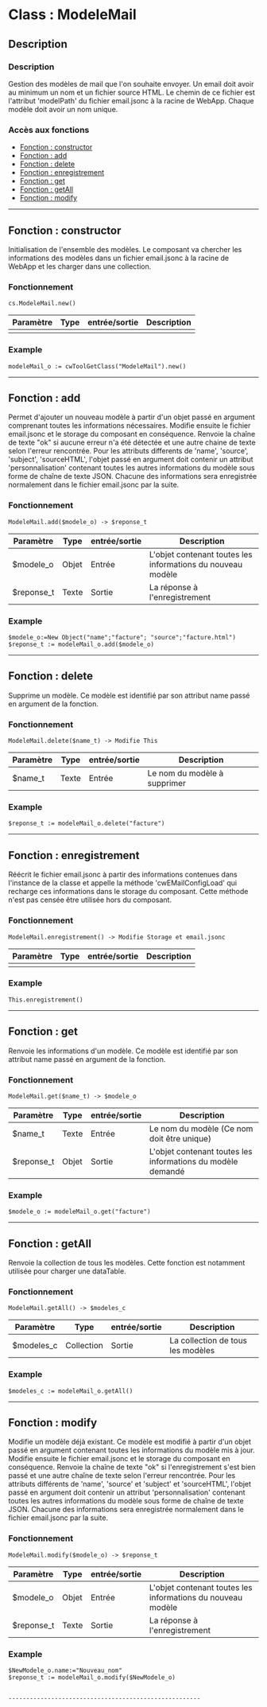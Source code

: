 ﻿<!-- Type your summary here -->
# Class : ModeleMail

## Description

### Description
Gestion des modèles de mail que l'on souhaite envoyer. Un email doit avoir au minimum un nom et un fichier source HTML. Le chemin de ce fichier est l'attribut 'modelPath' du fichier email.jsonc à la racine de WebApp. Chaque modèle doit avoir un nom unique.

### Accès aux fonctions
* [Fonction : constructor](#fonction--constructor)
* [Fonction : add](#fonction--add)
* [Fonction : delete](#fonction--delete)
* [Fonction : enregistrement](#fonction--enregistrement)
* [Fonction : get](#fonction--get)
* [Fonction : getAll](#fonction--getAll)
* [Fonction : modify](#fonction--modify)




------------------------------------------------------

## Fonction : constructor			
Initialisation de l'ensemble des modèles.
Le composant va chercher les informations des modèles dans un fichier email.jsonc à la racine de WebApp et les charger dans une collection.

### Fonctionnement
```4d
cs.ModeleMail.new()
```

| Paramètre       | Type       | entrée/sortie | Description |
| --------------- | ---------- | ------------- | ----------- |
|                 |            |               |             |



### Example
```4d
modeleMail_o := cwToolGetClass("ModeleMail").new()
```

------------------------------------------------------

## Fonction : add
Permet d'ajouter un nouveau modèle à partir d'un objet passé en argument comprenant toutes les informations nécessaires. Modifie ensuite le fichier email.jsonc et le storage du composant en conséquence. Renvoie la chaîne de texte "ok" si aucune erreur n'a été détectée et une autre chaine de texte selon l'erreur rencontrée. 
Pour les attributs differents de 'name', 'source', 'subject', 'sourceHTML', l'objet passé en argument doit contenir un attribut 'personnalisation' contenant toutes les autres informations du modèle sous forme de chaîne de texte JSON. Chacune des informations sera enregistrée normalement dans le fichier email.jsonc par la suite.


### Fonctionnement
```4d
ModeleMail.add($modele_o) -> $reponse_t
```

| Paramètre     | Type       | entrée/sortie | Description |
| ------------- | ---------- | ------------- | ----------- |
| $modele_o        | Objet      | Entrée        | L'objet contenant toutes les informations du nouveau modèle |
| $reponse_t    | Texte      | Sortie       | La réponse à l'enregistrement |


### Example
```4d
$modele_o:=New Object("name";"facture"; "source";"facture.html")
$reponse_t := modeleMail_o.add($modele_o)
```

------------------------------------------------------

## Fonction : delete
Supprime un modèle. Ce modèle est identifié par son attribut name passé en argument de la fonction.

### Fonctionnement
```4d
ModeleMail.delete($name_t) -> Modifie This
```

| Paramètre     | Type       | entrée/sortie | Description |
| ------------- | ---------- | ------------- | ----------- |
| $name_t     | Texte      | Entrée        | Le nom du modèle à supprimer|



### Example
```4d
$reponse_t := modeleMail_o.delete("facture")
```

------------------------------------------------------

## Fonction : enregistrement
Réécrit le fichier email.jsonc à partir des informations contenues dans l'instance de la classe et appelle la méthode 'cwEMailConfigLoad' qui recharge ces informations dans le storage du composant. Cette méthode n'est pas censée être utilisée hors du composant.

### Fonctionnement
```4d
ModeleMail.enregistrement() -> Modifie Storage et email.jsonc
```


| Paramètre       | Type       | entrée/sortie | Description |
| --------------- | ---------- | ------------- | ----------- |
|                 |            |               |             |



### Example
```4d
This.enregistrement()
```

------------------------------------------------------

## Fonction : get
Renvoie les informations d'un modèle. Ce modèle est identifié par son attribut name passé en argument de la fonction.


### Fonctionnement
```4d
ModeleMail.get($name_t) -> $modele_o
```

| Paramètre     | Type       | entrée/sortie | Description |
| ------------- | ---------- | ------------- | ----------- |
| $name_t        | Texte      | Entrée        | Le nom du modèle (Ce nom doit être unique) |
| $reponse_t    | Objet      | Sortie       | L'objet contenant toutes les informations du modèle demandé |


### Example
```4d
$modele_o := modeleMail_o.get("facture")
```

------------------------------------------------------

## Fonction : getAll
Renvoie la collection de tous les modèles. Cette fonction est notamment utilisée pour charger une dataTable.


### Fonctionnement
```4d
ModeleMail.getAll() -> $modeles_c
```

| Paramètre     | Type       | entrée/sortie | Description |
| ------------- | ---------- | ------------- | ----------- |
| $modeles_c     | Collection      | Sortie        | La collection de tous les modèles|


### Example
```4d
$modeles_c := modeleMail_o.getAll()
```

------------------------------------------------------


## Fonction : modify
Modifie un modèle déjà existant. Ce modèle est modifié à partir d'un objet passé en argument contenant toutes les informations du modèle mis à jour. Modifie ensuite le fichier email.jsonc et le storage du composant en conséquence. Renvoie la chaîne de texte "ok" si l'enregistrement s'est bien passé et une autre chaîne de texte selon l'erreur rencontrée. 
Pour les attributs différents de 'name', 'source' et 'subject' et 'sourceHTML', l'objet passé en argument doit contenir un attribut 'personnalisation' contenant toutes les autres informations du modèle sous forme de chaîne de texte JSON. Chacune des informations sera enregistrée normalement dans le fichier email.jsonc par la suite.


### Fonctionnement
```4d
ModeleMail.modify($modele_o) -> $reponse_t
```

| Paramètre     | Type       | entrée/sortie | Description |
| ------------- | ---------- | ------------- | ----------- |
| $modele_o        | Objet      | Entrée        | L'objet contenant toutes les informations du nouveau modèle |
| $reponse_t    | Texte      | Sortie       | La réponse à l'enregistrement |


### Example
```4d
$NewModele_o.name:="Nouveau_nom"
$reponse_t := modeleMail_o.modify($NewModele_o)
```
```

------------------------------------------------------